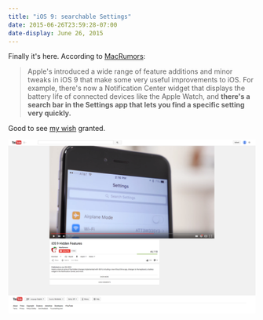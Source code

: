 ```yaml
---
title: "iOS 9: searchable Settings"
date: 2015-06-26T23:59:28-07:00
date-display: June 26, 2015
---
```

Finally it's here. According to [MacRumors](http://www.macrumors.com/2015/06/26/hidden-features-in-ios-9-and-os-x-el-capitan/):

> Apple's introduced a wide range of feature additions and minor tweaks in iOS 9 that make some very useful improvements to iOS. For example, there's now a Notification Center widget that displays the battery life of connected devices like the Apple Watch, and **there's a search bar in the Settings app that lets you find a specific setting very quickly.**

Good to see [my wish](/blog/2015-05-06-searchable-settings-are-one-honking-great-idea-lets-do-more-of-those.html) granted.

![A screenshot of iOS 9 Settings in action.](/img/20150627-macrumors-demo-ios9-searchable-settings.png)
